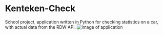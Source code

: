 # Kenteken-Check
School project, application written in Python for checking statistics on a car, with actual data from the RDW API.
![image of application](https://i.gyazo.com/c7074e369ee2d1c46357aedf675320d5.png)
